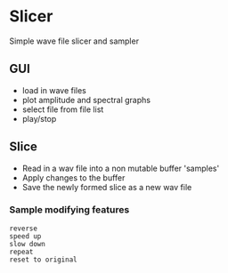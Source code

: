# Slicer
Simple wave file slicer and sampler

## GUI
* load in wave files
* plot amplitude and spectral graphs
* select file from file list
* play/stop

## Slice
* Read in a wav file into a non mutable buffer 'samples'
* Apply changes to the buffer
* Save the newly formed slice as a new wav file

### Sample modifying features

    reverse
    speed up
    slow down
    repeat
    reset to original

